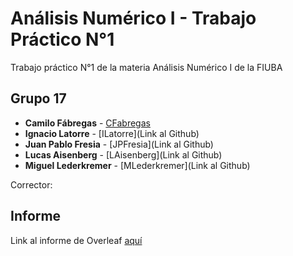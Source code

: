 # Análisis Numérico I - Trabajo Práctico N°1

Trabajo práctico N°1 de la materia Análisis Numérico I de la FIUBA

## Grupo 17

* **Camilo Fábregas** - [CFabregas](https://github.com/MiloGNR)
* **Ignacio Latorre** - [ILatorre](Link al Github)
* **Juan Pablo Fresia** - [JPFresia](Link al Github)
* **Lucas Aisenberg** - [LAisenberg](Link al Github)
* **Miguel Lederkremer** - [MLederkremer](Link al Github)

Corrector: **<Corrector>**
  
## Informe
Link al informe de Overleaf [aquí](https://es.overleaf.com/project/608b11cce9ea83467b762321)
